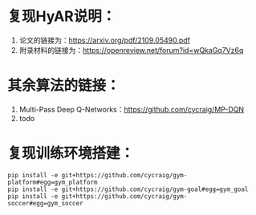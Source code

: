<!--
 * @Author: gongweijing 876887913@qq.com
 * @Date: 2023-12-05 12:27:42
 * @LastEditors: gongweijing 876887913@qq.com
 * @LastEditTime: 2023-12-05 12:30:58
 * @FilePath: /gongweijing/Ship_New/HyAR/readme.md
 * @Description: 
 * 
 * Copyright (c) 2023 by ${git_name_email}, All Rights Reserved. 
-->
# 复现HyAR说明：
1. 论文的链接为：https://arxiv.org/pdf/2109.05490.pdf
2. 附录材料的链接为：https://openreview.net/forum?id=wQkaGq7Vz6q

# 其余算法的链接：
1. Multi-Pass Deep Q-Networks：https://github.com/cycraig/MP-DQN
2. todo

# 复现训练环境搭建：
```
pip install -e git+https://github.com/cycraig/gym-platform#egg=gym_platform
pip install -e git+https://github.com/cycraig/gym-goal#egg=gym_goal
pip install -e git+https://github.com/cycraig/gym-soccer#egg=gym_soccer 
```
